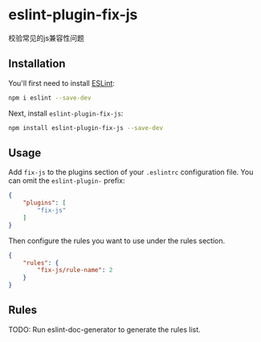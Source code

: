 # eslint-plugin-fix-js

校验常见的js兼容性问题

## Installation

You'll first need to install [ESLint](https://eslint.org/):

```sh
npm i eslint --save-dev
```

Next, install `eslint-plugin-fix-js`:

```sh
npm install eslint-plugin-fix-js --save-dev
```

## Usage

Add `fix-js` to the plugins section of your `.eslintrc` configuration file. You can omit the `eslint-plugin-` prefix:

```json
{
    "plugins": [
        "fix-js"
    ]
}
```


Then configure the rules you want to use under the rules section.

```json
{
    "rules": {
        "fix-js/rule-name": 2
    }
}
```

## Rules

<!-- begin auto-generated rules list -->
TODO: Run eslint-doc-generator to generate the rules list.
<!-- end auto-generated rules list -->


